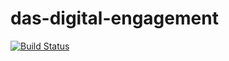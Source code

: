 # das-digital-engagement

[![Build Status](https://sfa-gov-uk.visualstudio.com/Digital%20Apprenticeship%20Service/_apis/build/status/das-campaign-functions)](https://sfa-gov-uk.visualstudio.com/Digital%20Apprenticeship%20Service/_build/latest?definitionId=1309)